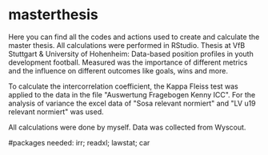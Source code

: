 # masterthesis
Here you can find all the codes and actions used to create and calculate the master thesis. 
All calculations were performed in RStudio.
Thesis at VfB Stuttgart & University of Hohenheim: Data-based position profiles in youth development football.
Measured was the importance of different metrics and the influence on different outcomes like goals, wins and more. 

To calculate the intercorrelation coefficient, the Kappa Fleiss test was applied to the data in the file "Auswertung Fragebogen Kenny ICC".
For the analysis of variance the excel data of "Sosa relevant normiert" and "LV u19 relevant normiert" was used.

All calculations were done by myself. Data was collected from Wyscout.

#packages needed:
irr; readxl; lawstat; car
